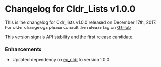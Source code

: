 # Changelog for Cldr_Lists v1.0.0

This is the changelog for Cldr_lists v1.0.0 released on December 17th, 2017.  For older changelogs please consult the release tag on [GitHub](https://github.com/kipcole9/cldr_lists/tags)

This version signals API stability and the first release candidate.

### Enhancements

* Updated dependency on [ex_cldr](https://hex.pm/packages/ex_cldr) to version 1.0.0